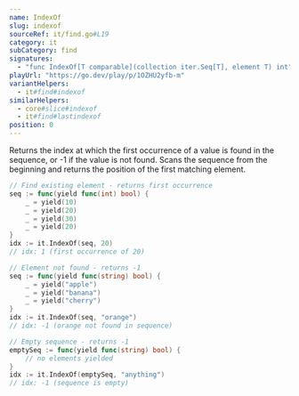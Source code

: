 ```yaml
---
name: IndexOf
slug: indexof
sourceRef: it/find.go#L19
category: it
subCategory: find
signatures:
  - "func IndexOf[T comparable](collection iter.Seq[T], element T) int"
playUrl: "https://go.dev/play/p/1OZHU2yfb-m"
variantHelpers:
  - it#find#indexof
similarHelpers:
  - core#slice#indexof
  - it#find#lastindexof
position: 0
---
```


Returns the index at which the first occurrence of a value is found in the sequence, or -1 if the value is not found. Scans the sequence from the beginning and returns the position of the first matching element.

```go
// Find existing element - returns first occurrence
seq := func(yield func(int) bool) {
    _ = yield(10)
    _ = yield(20)
    _ = yield(30)
    _ = yield(20)
}
idx := it.IndexOf(seq, 20)
// idx: 1 (first occurrence of 20)
```

```go
// Element not found - returns -1
seq := func(yield func(string) bool) {
    _ = yield("apple")
    _ = yield("banana")
    _ = yield("cherry")
}
idx := it.IndexOf(seq, "orange")
// idx: -1 (orange not found in sequence)
```

```go
// Empty sequence - returns -1
emptySeq := func(yield func(string) bool) {
    // no elements yielded
}
idx := it.IndexOf(emptySeq, "anything")
// idx: -1 (sequence is empty)
```